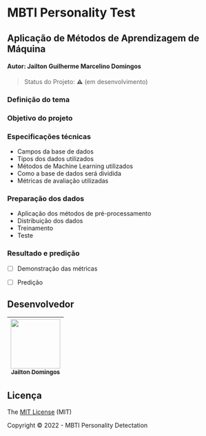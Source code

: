 # MBTI Personality Test
## Aplicação de Métodos de Aprendizagem de Máquina 
#### Autor: Jailton Guilherme Marcelino Domingos<br>


> Status do Projeto: :warning: (em desenvolvimento)
> 
### Definição do tema

### Objetivo do projeto

### Especificações técnicas
- Campos da base de dados
- Tipos dos dados utilizados
- Métodos de Machine Learning utilizados
- Como a base de dados será dividida
- Métricas de avaliação utilizadas


### Preparação dos dados
- Aplicação dos métodos de pré-processamento
- Distribuição dos dados
- Treinamento
- Teste


### Resultado e predição
- [ ] Demonstração das métricas
- [ ] Predição


## Desenvolvedor

[<img src="https://avatars.githubusercontent.com/u/31225679?v=4" width=115 > <br> <sub> Jailton Domingos </sub>](https://github.com/JailtonDomingos) |
| :---: |  

## Licença 

The [MIT License](https://github.com/JailtonDomingos/mbti-personality) (MIT)

Copyright :copyright: 2022 - MBTI Personality Detectation
